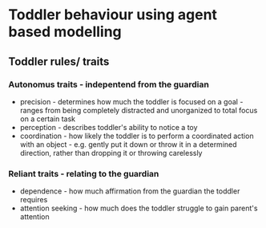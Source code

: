 # Toddler behaviour using agent based modelling

## Toddler rules/ traits


### Autonomus traits - indepentend from the guardian
* precision - determines how much the toddler is focused on a goal - ranges from being completely distracted and unorganized to total focus on a certain task
* perception - describes toddler's ability to notice a toy
* coordination - how likely the toddler is to perform a coordinated action with an object - e.g. gently put it down or throw it in a determined direction, rather than dropping it or throwing carelessly

### Reliant traits - relating to the guardian
* dependence - how much affirmation from the guardian the toddler requires
* attention seeking - how much does the toddler struggle to gain parent's attention

